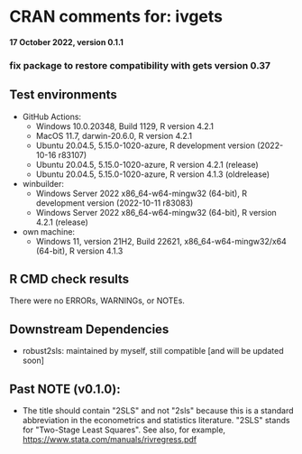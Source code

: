 # CRAN comments for: ivgets
#### 17 October 2022, version 0.1.1

### fix package to restore compatibility with gets version 0.37

## Test environments

* GitHub Actions:
  * Windows 10.0.20348, Build 1129, R version 4.2.1
  * MacOS 11.7, darwin-20.6.0, R version 4.2.1
  * Ubuntu 20.04.5, 5.15.0-1020-azure, R development version (2022-10-16 r83107)
  * Ubuntu 20.04.5, 5.15.0-1020-azure, R version 4.2.1 (release)
  * Ubuntu 20.04.5, 5.15.0-1020-azure, R version 4.1.3 (oldrelease)
* winbuilder:
  * Windows Server 2022 x86_64-w64-mingw32 (64-bit), R development version (2022-10-11 r83083)
  * Windows Server 2022 x86_64-w64-mingw32 (64-bit), R version 4.2.1 (release)
* own machine:
  * Windows 11, version 21H2, Build 22621, x86_64-w64-mingw32/x64 (64-bit), R version 4.1.3

## R CMD check results

There were no ERRORs, WARNINGs, or NOTEs.

## Downstream Dependencies

* robust2sls: maintained by myself, still compatible [and will be updated soon]

## Past NOTE (v0.1.0):

* The title should contain "2SLS" and not "2sls" because this is a standard abbreviation in the econometrics and statistics literature. "2SLS" stands for "Two-Stage Least Squares". See also, for example, https://www.stata.com/manuals/rivregress.pdf


